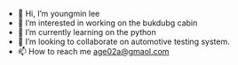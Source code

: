 - 👋 Hi, I’m youngmin lee
- 👀 I’m interested in working on the bukdubg cabin
- 🌱 I’m currently learning on the python
- 💞️ I’m looking to collaborate on automotive testing system. 
- 📫 How to reach me age02a@gmaol.com

<!---
age02/age02 is a ✨ special ✨ repository because its `README.md` (this file) appears on your GitHub profile.
You can click the Preview link to take a look at your changes.
--->
